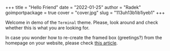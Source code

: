 +++
title = "Hello Friend"
date = "2022-01-25"
author = "Radek"
goimportpackage = true
cover = "cover.jpg"
slug = "113uh13b1ib1iyeb1"
+++

Welcome in demo of the `Terminal` theme. Please, look around and check whether this is what you are looking for.
<!--more-->

In case you wonder how to re-create the framed box (greetings?) from the homepage on your website, please check [this article](/framed-box).
